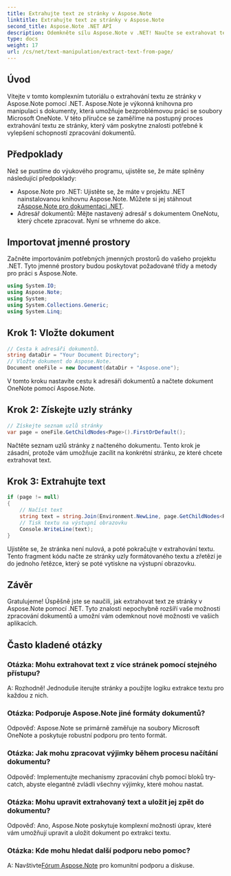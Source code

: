 ```yaml
---
title: Extrahujte text ze stránky v Aspose.Note
linktitle: Extrahujte text ze stránky v Aspose.Note
second_title: Aspose.Note .NET API
description: Odemkněte sílu Aspose.Note v .NET! Naučte se extrahovat text ze stránek OneNotu krok za krokem. Zvyšte své dovednosti v oblasti zpracování dokumentů ještě dnes.
type: docs
weight: 17
url: /cs/net/text-manipulation/extract-text-from-page/
---
```

## Úvod
Vítejte v tomto komplexním tutoriálu o extrahování textu ze stránky v Aspose.Note pomocí .NET. Aspose.Note je výkonná knihovna pro manipulaci s dokumenty, která umožňuje bezproblémovou práci se soubory Microsoft OneNote. V této příručce se zaměříme na postupný proces extrahování textu ze stránky, který vám poskytne znalosti potřebné k vylepšení schopností zpracování dokumentů.
## Předpoklady
Než se pustíme do výukového programu, ujistěte se, že máte splněny následující předpoklady:
-  Aspose.Note pro .NET: Ujistěte se, že máte v projektu .NET nainstalovanou knihovnu Aspose.Note. Můžete si jej stáhnout z[Aspose.Note pro dokumentaci .NET](https://reference.aspose.com/note/net/).
- Adresář dokumentů: Mějte nastavený adresář s dokumentem OneNotu, který chcete zpracovat.
Nyní se vrhneme do akce.
## Importovat jmenné prostory
Začněte importováním potřebných jmenných prostorů do vašeho projektu .NET. Tyto jmenné prostory budou poskytovat požadované třídy a metody pro práci s Aspose.Note.
```csharp
using System.IO;
using Aspose.Note;
using System;
using System.Collections.Generic;
using System.Linq;
```
## Krok 1: Vložte dokument
```csharp
// Cesta k adresáři dokumentů.
string dataDir = "Your Document Directory";
// Vložte dokument do Aspose.Note.
Document oneFile = new Document(dataDir + "Aspose.one");
```
V tomto kroku nastavíte cestu k adresáři dokumentů a načtete dokument OneNote pomocí Aspose.Note.
## Krok 2: Získejte uzly stránky
```csharp
// Získejte seznam uzlů stránky
var page = oneFile.GetChildNodes<Page>().FirstOrDefault();
```
Načtěte seznam uzlů stránky z načteného dokumentu. Tento krok je zásadní, protože vám umožňuje zacílit na konkrétní stránku, ze které chcete extrahovat text.
## Krok 3: Extrahujte text
```csharp
if (page != null)
{
    // Načíst text
    string text = string.Join(Environment.NewLine, page.GetChildNodes<RichText>().Select(e => e.Text)) + Environment.NewLine;
    // Tisk textu na výstupní obrazovku
    Console.WriteLine(text);
}
```
Ujistěte se, že stránka není nulová, a poté pokračujte v extrahování textu. Tento fragment kódu načte ze stránky uzly formátovaného textu a zřetězí je do jednoho řetězce, který se poté vytiskne na výstupní obrazovku.
## Závěr
Gratulujeme! Úspěšně jste se naučili, jak extrahovat text ze stránky v Aspose.Note pomocí .NET. Tyto znalosti nepochybně rozšíří vaše možnosti zpracování dokumentů a umožní vám odemknout nové možnosti ve vašich aplikacích.
## Často kladené otázky
### Otázka: Mohu extrahovat text z více stránek pomocí stejného přístupu?
A: Rozhodně! Jednoduše iterujte stránky a použijte logiku extrakce textu pro každou z nich.
### Otázka: Podporuje Aspose.Note jiné formáty dokumentů?
Odpověď: Aspose.Note se primárně zaměřuje na soubory Microsoft OneNote a poskytuje robustní podporu pro tento formát.
### Otázka: Jak mohu zpracovat výjimky během procesu načítání dokumentu?
Odpověď: Implementujte mechanismy zpracování chyb pomocí bloků try-catch, abyste elegantně zvládli všechny výjimky, které mohou nastat.
### Otázka: Mohu upravit extrahovaný text a uložit jej zpět do dokumentu?
Odpověď: Ano, Aspose.Note poskytuje komplexní možnosti úprav, které vám umožňují upravit a uložit dokument po extrakci textu.
### Otázka: Kde mohu hledat další podporu nebo pomoc?
 A: Navštivte[Fórum Aspose.Note](https://forum.aspose.com/c/note/28) pro komunitní podporu a diskuse.